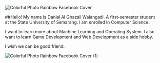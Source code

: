 ![Colorful Photo Rainbow Facebook Cover](https://github.com/agw2005/agw2005/assets/144427821/2c3049fa-1a28-49cb-8b29-fc9afe1ed1c4)

##Hello!
My name is Danial Al Ghazali Walangadi.
A first-semester student at the State University of Semarang.
I am enrolled in Computer Science.

I want to learn more about Machine Learning and Operating System.
I also want to learn Game Development and Web Development as a side hobby.

I wish we can be good friend.

![Colorful Photo Rainbow Facebook Cover (1)](https://github.com/agw2005/agw2005/assets/144427821/37be59b8-4781-4bb7-901f-aeb5892b909b)
